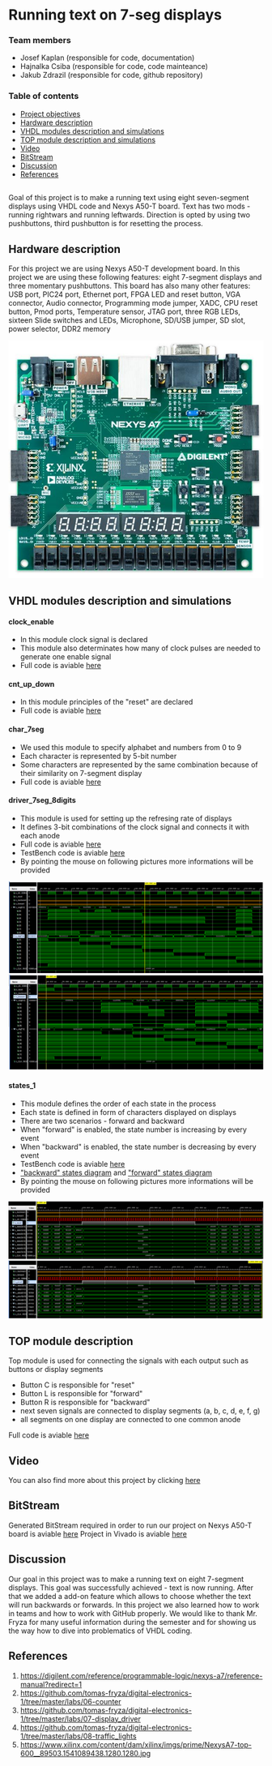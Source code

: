 # Running text on 7-seg displays

### Team members

* Josef Kaplan (responsible for code, documentation)
* Hajnalka Csiba (responsible for code, code mainteance)
* Jakub Zdrazil (responsible for code, github repository)


### Table of contents

* [Project objectives](#objectives)
* [Hardware description](#hardware)
* [VHDL modules description and simulations](#modules)
* [TOP module description and simulations](#top)
* [Video](#video)
* [BitStream](#bitstream)
* [Discussion](#discussion)
* [References](#references)

<a name="objectives"></a>

## 
Goal of this project is to make a running text using eight seven-segment displays using VHDL code and Nexys A50-T board. 
Text has two mods - running rightwars and running leftwards. Direction is opted by using two pushbuttons, third pushbutton is for resetting the process.

<a name="hardware"></a>

## Hardware description

For this project we are using Nexys A50-T development board.
In this project we are using these following features: eight 7-segment displays and three momentary pushbuttons.
This board has also many other features: USB port, PIC24 port, Ethernet port, FPGA LED and reset button, VGA connector, Audio connector, Programming mode jumper, XADC, CPU reset button, Pmod ports, Temperature sensor, JTAG port, three RGB LEDs, sixteen Slide switches and LEDs, Microphone, SD/USB jumper, SD slot, power selector, DDR2 memory

![Nexys A50-T development board](https://github.com/xzdraz12/digital-electronics-1/blob/main/project/pictures/NexysA7.png "Nexys A50-T development board" )
 
<a name="modules"></a>

## VHDL modules description and simulations

#### clock_enable

* In this module clock signal is declared 
* This module also determinates how many of clock pulses are needed to generate one enable signal
* Full code is aviable [here](https://github.com/xzdraz12/digital-electronics-1/blob/main/project/project/project_final.srcs/sources_1/new/clock_enable.vhd)


#### cnt_up_down

* In this module principles of the "reset" are declared
* Full code is aviable [here](https://github.com/xzdraz12/digital-electronics-1/blob/main/project/project/project_final.srcs/sources_1/new/cnt_up_down.vhd)

#### char_7seg

* We used this module to specify alphabet and numbers from 0 to 9
* Each character is represented by 5-bit number
* Some characters are represented by the same combination because of their similarity on 7-segment display
* Full code is aviable [here](https://github.com/xzdraz12/digital-electronics-1/blob/main/project/project/project_final.srcs/sources_1/new/char_7seg.vhd)


#### driver_7seg_8digits

* This module is used for setting up the refresing rate of displays
* It defines 3-bit combinations of the clock signal and connects it with each anode
* Full code is aviable [here](https://github.com/xzdraz12/digital-electronics-1/blob/main/project/project/project_final.srcs/sources_1/new/driver_7seg_8digits.vhd)
* TestBench code is aviable [here](https://github.com/xzdraz12/digital-electronics-1/blob/main/project/project/project_final.srcs/sim_1/new/tb_driver_7seg_8digits.vhd)
* By pointing the mouse on following pictures more informations will be provided

 ![simulation backward](https://github.com/xzdraz12/digital-electronics-1/blob/main/project/pictures/tb_driver_backward.PNG "Simulation of the backward mode")
 ![simulation forward](https://github.com/xzdraz12/digital-electronics-1/blob/main/project/pictures/tb_driver_forward.PNG "Simulation of the forward mode")


#### states_1

* This module defines the order of each state in the process
* Each state is defined in form of characters displayed on displays
* There are two scenarios - forward and backward
* When "forward" is enabled, the state number is increasing by every event
* When "backward" is enabled, the state number is decreasing by every event
* TestBench code is aviable [here](https://github.com/xzdraz12/digital-electronics-1/blob/main/project/project/project_final.srcs/sim_1/new/tb_states_1.vhd)
* ["backward" states diagram](https://github.com/xzdraz12/digital-electronics-1/blob/main/project/pictures/backward_diagram.JPG) and ["forward" states diagram](https://github.com/xzdraz12/digital-electronics-1/blob/main/project/pictures/forward_diagram.JPG) 
* By pointing the mouse on following pictures more informations will be provided

 ![simulation states forward](https://github.com/xzdraz12/digital-electronics-1/blob/main/project/pictures/tb_forward_states.PNG "Simulation of the states when forward is enabled")
 ![simulation states backward](https://github.com/xzdraz12/digital-electronics-1/blob/main/project/pictures/tb_backward_states.PNG "Simulation of the states when backward is enabled")

<a name="top"></a>

## TOP module description

Top module is used for connecting the signals with each output such as buttons or display segments
* Button C is responsible for "reset"
* Button L is responsible for "forward"
* Button R is responsible for "backward"
* next seven signals are connected to display segments (a, b, c, d, e, f, g)
* all segments on one display are connected to one common anode 

Full code is aviable [here](https://github.com/xzdraz12/digital-electronics-1/blob/main/project/project/project_final.srcs/sources_1/new/top.vhd)

<a name="video"></a>

## Video

You can also find more about this project by clicking [here](https://www.youtube.com/watch?v=lQNkORvfDw4)


<a name="bitstream"></a>
## BitStream

Generated BitStream required in order to run our project on Nexys A50-T board is aviable [here](https://github.com/xzdraz12/digital-electronics-1/blob/main/project/project/project_final.runs/impl_1/top.bit)
Project in Vivado is aviable [here](https://github.com/xzdraz12/digital-electronics-1/tree/main/project/project)

<a name="discussion"></a>
## Discussion

Our goal in this project was to make a running text on eight 7-segment displays. This goal was successfully achieved - text is now running. After that we added a add-on feature which allows to choose whether the text will run backwards or forwards.
In this project we also learned how to work in teams and how to work with GitHub properly.
We would like to thank Mr. Fryza for many useful information during the semester and for showing us the way how to dive into problematics of VHDL coding.

<a name="references"></a>
## References

1. https://digilent.com/reference/programmable-logic/nexys-a7/reference-manual?redirect=1
2. https://github.com/tomas-fryza/digital-electronics-1/tree/master/labs/06-counter
3. https://github.com/tomas-fryza/digital-electronics-1/tree/master/labs/07-display_driver
4. https://github.com/tomas-fryza/digital-electronics-1/tree/master/labs/08-traffic_lights
5. https://www.xilinx.com/content/dam/xilinx/imgs/prime/NexysA7-top-600__89503.1541089438.1280.1280.jpg